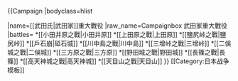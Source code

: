 {{Campaign
|bodyclass=hlist

|name=[[武田氏|武田家]]重大戰役
|raw_name=Campaignbox 武田家重大戰役
|battles= 
*[[小田井原之戰|小田井原]]
*[[上田原之戰|上田原]]
*[[鹽尻峠之戰|鹽尻峠]]
*[[戶石崩|砥石城]]
*[[川中島之戰|川中島]]
*[[三增峠之戰|三增峠]]
*[[二俁城之戰|二俁城]]
*[[三方原之戰|三方原]]
*[[野田城之戰|野田城]]
*[[長篠之戰|長篠]]
*[[高天神城之戰|高天神城]]
*[[天目山之戰|天目山]]
}}<noinclude>
[[Category:日本战争模板]]
</noinclude>